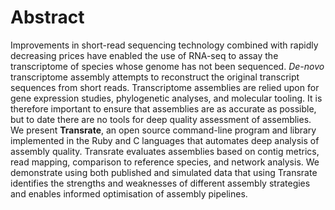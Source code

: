 # Abstract

Improvements in short-read sequencing technology combined with rapidly decreasing prices have enabled the use of RNA-seq to assay the transcriptome of species whose genome has not been sequenced. *De-novo* transcriptome assembly attempts to reconstruct the original transcript sequences from short reads. Transcriptome assemblies are relied upon for gene expression studies, phylogenetic analyses, and molecular tooling. It is therefore important to ensure that assemblies are as accurate as possible, but to date there are no tools for deep quality assessment of assemblies. We present **Transrate**, an open source command-line program and library implemented in the Ruby and C languages that automates deep analysis of assembly quality. Transrate evaluates assemblies based on contig metrics, read mapping, comparison to reference species, and network analysis. We demonstrate using both published and simulated data that using Transrate identifies the strengths and weaknesses of different assembly strategies and enables informed optimisation of assembly pipelines.